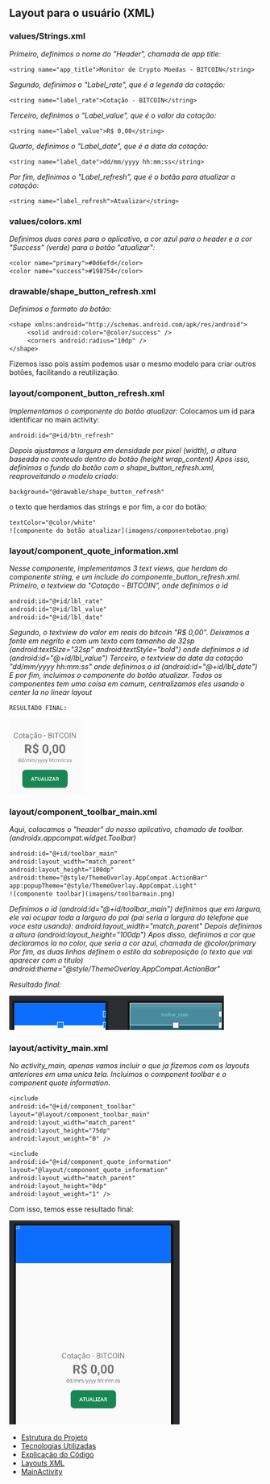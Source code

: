 ## Layout para o usuário (XML)

### values/Strings.xml
*Primeiro, definimos o nome do "Header", chamada de app title:*
```
<string name="app_title">Monitor de Crypto Moedas - BITCOIN</string>
```
*Segundo, definimos o "Label_rate", que é a legenda da cotação:*
```
<string name="label_rate">Cotação - BITCOIN</string>
```
*Terceiro, definimos o "Label_value", que é o valor da cotação:*
```
<string name="label_value">R$ 0,00</string>
```
*Quarto, definimos o "Label_date", que é a data da cotação:*
```
<string name="label_date">dd/mm/yyyy hh:mm:ss</string>
```
*Por fim, definimos o "Label_refresh", que é o botão para atualizar a cotação:*
```
<string name="label_refresh">Atualizar</string>
```
### values/colors.xml
*Definimos duas cores para o aplicativo, a cor azul para o header e a cor "Success" (verde) para o botão "atualizar":*
```
<color name="primary">#0d6efd</color>
<color name="success">#198754</color>
```
### drawable/shape_button_refresh.xml
*Definimos o formato do botão:*
```
<shape xmlns:android="http://schemas.android.com/apk/res/android">
     <solid android:color="@color/success" />
     <corners android:radius="10dp" />
</shape>
```
Fizemos isso pois assim podemos usar o mesmo modelo para criar outros botões, facilitando a reutilização.

### layout/component_button_refresh.xml
*Implementamos o componente do botão atualizar:*
Colocamos um id para identificar no main activity:
```
android:id="@+id/btn_refresh"
```
*Depois ajustamos a largura em densidade por pixel (width), a altura baseada no conteudo dentro do botão (height wrap_content)
Apos isso, definimos o fundo do botão com o shape_button_refresh.xml, reaproveitando o modelo criado:*
```
background="@drawable/shape_button_refresh"
```
o texto que herdamos das strings e por fim, a cor do botão:
```
textColor="@color/white"
![componente do botão atualizar](imagens/componentebotao.png)
```

### layout/component_quote_information.xml
*Nesse componente, implementamos 3 text views, que herdam do componente string, e um include do componente_button_refresh.xml.
Primeiro, o textview da "Cotação - BITCOIN", onde definimos o id*
```
android:id="@+id/lbl_rate"
android:id="@+id/lbl_value"
android:id="@+id/lbl_date"

```

*Segundo, o textview do valor em reais do bitcoin "R$ 0,00". Deixamos a fonte em negrito e com um texto com tamanho de 32sp (android:textSize="32sp"
android:textStyle="bold") onde definimos o id (android:id="@+id/lbl_value")
Terceiro, o textview da data da cotação "dd/mm/yyyy hh:mm:ss" onde definimos o id (android:id="@+id/lbl_date")
E por fim, incluimos o componente do botão atualizar.
Todos os componentes tem uma coisa em comum, centralizamos eles usando o center la no linear layout*

```
RESULTADO FINAL:

```
![componente da informação](imagens/quoteinfo.png)

### layout/component_toolbar_main.xml
*Aqui, colocamos o "header" do nosso aplicativo, chamado de toolbar. (androidx.appcompat.widget.Toolbar)*
```
android:id="@+id/toolbar_main"
android:layout_width="match_parent"
android:layout_height="100dp"
android:theme="@style/ThemeOverlay.AppCompat.ActionBar"
app:popupTheme="@style/ThemeOverlay.AppCompat.Light"
![componente toolbar](imagens/toolbarmain.png)
```
*Definimos o id (android:id="@+id/toolbar_main")
definimos que em largura, ele vai ocupar toda a largura do pai (pai seria a largura do telefone que voce esta usando):
android:layout_width="match_parent"
Depois definimos a altura (android:layout_height="100dp")
Apos disso, definimos a cor que declaramos la no color, que seria a cor azul, chamada de @color/primary
Por fim, as duas linhas definem o estilo da sobreposição (o texto que vai aparecer com o titulo)
android:theme="@style/ThemeOverlay.AppCompat.ActionBar"*

*Resultado final:*

![componente toolbar](imagens/toolbarmain.png)

### layout/activity_main.xml
*No activity_main, apenas vamos incluir o que ja fizemos com os layouts anteriores em uma unica tela.
Incluimos o component toolbar e o component quote information.*

```
<include
android:id="@+id/component_toolbar"
layout="@layout/component_toolbar_main"
android:layout_width="match_parent"
android:layout_height="75dp"
android:layout_weight="0" />
```
```
<include
android:id="@+id/component_quote_information"
layout="@layout/component_quote_information"
android:layout_width="match_parent"
android:layout_height="0dp"
android:layout_weight="1" />
```

Com isso, temos esse resultado final:

![activity main](imagens/activitymain.png)


- [Estrutura do Projeto](estrutura_projeto.md)
- [Tecnologias Utilizadas](tecnologias_utilizadas.md)
- [Explicação do Código](explicacao_codigo.md)
- [Layouts XML](layouts.md)
- [MainActivity](mainactivity.md)
